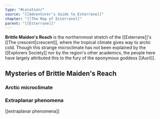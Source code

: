 ```yaml
---
type: "#Location/"
source: "[[Adventurer's Guide to Esterrane]]"
chapter: "[[The Map of Esterrane]]"
parent: "[[Esterrane]]"
---
```

**Brittle Maiden's Reach** is the northernmost stretch of the [[Esterrane]]'s [[The crescent|crescent]], where the tropical climate gives way to arctic cold. Though this strange microclimate has not been explained by the [[Explorers Society]] nor by the region's other academics, the people here have largely attributed this to the fury of the eponymous goddess [[Auril]].

## Mysteries of Brittle Maiden's Reach

### Arctic microclimate

### Extraplanar phenomena
[[extraplanar phenomena]]